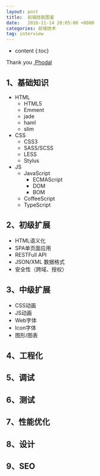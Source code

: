 ```yaml
---
layout: post
title:  前端技能图鉴
date:   2016-11-14 20:05:00 +0800
categories: 前端技术
tag: interview
---
```


* content
{:toc}

Thank you ,[Phodal](http://www.jianshu.com/p/3457b30c5e51)

## 1、基础知识

* HTML
  * HTML5
  * Emment
  * jade
  * haml
  * slim
* CSS
  * CSS3
  * SASS/SCSS
  * LESS
  * Stylus
* JS
  * JavaScript
    * ECMAScript
    * DOM
    * BOM
  * CoffeeScript
  * TypeScript

## 2、初级扩展

* HTML语义化
* SPA单页面应用
* RESTFull API
* JSON/XML 数据格式
* 安全性（跨域、授权）

## 3、中级扩展

* CSS动画
* JS动画
* Web字体
* Icon字体
* 图形/图表

## 4、工程化

## 5、调试

## 6、测试

## 7、性能优化

## 8、设计

## 9、SEO



